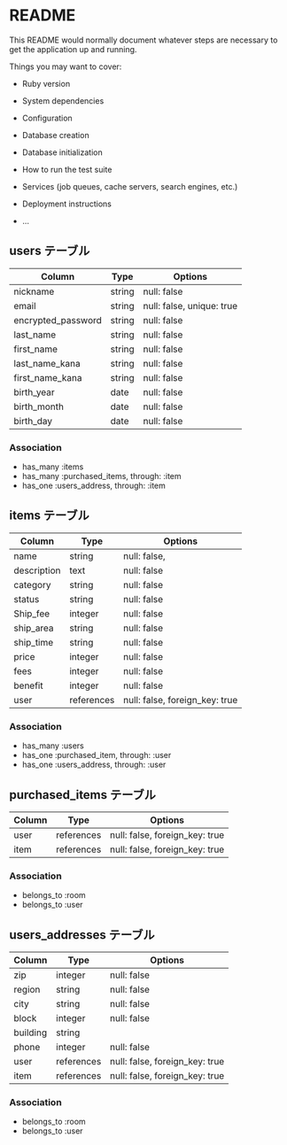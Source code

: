 # README

This README would normally document whatever steps are necessary to get the
application up and running.

Things you may want to cover:

* Ruby version

* System dependencies

* Configuration

* Database creation

* Database initialization

* How to run the test suite

* Services (job queues, cache servers, search engines, etc.)

* Deployment instructions

* ...


## users テーブル

| Column             | Type   | Options                   |
| ------------------ | ------ | ------------------------- |
| nickname           | string | null: false               |
| email              | string | null: false, unique: true |
| encrypted_password | string | null: false               |
| last_name          | string | null: false               |
| first_name         | string | null: false               |
| last_name_kana     | string | null: false               |
| first_name_kana    | string | null: false               |
| birth_year         | date   | null: false               |
| birth_month        | date   | null: false               |
| birth_day          | date   | null: false               |

### Association

- has_many :items
- has_many :purchased_items, through: :item
- has_one  :users_address,   through: :item



## items テーブル

| Column      | Type       | Options                        |
| ----------- | ---------- | ------------------------------ |
| name        | string     | null: false,                   |
| description | text       | null: false                    |
| category    | string     | null: false                    |
| status      | string     | null: false                    |
| Ship_fee    | integer    | null: false                    |
| ship_area   | string     | null: false                    |
| ship_time   | string     | null: false                    |
| price       | integer    | null: false                    |
| fees        | integer    | null: false                    |
| benefit     | integer    | null: false                    |
| user        | references | null: false, foreign_key: true |

### Association
- has_many :users
- has_one  :purchased_item, through: :user
- has_one  :users_address,  through: :user



## purchased_items テーブル

| Column | Type       | Options                        |
| ------ | ---------- | ------------------------------ |
| user   | references | null: false, foreign_key: true |
| item   | references | null: false, foreign_key: true |


### Association
- belongs_to :room
- belongs_to :user



## users_addresses テーブル

| Column   | Type       | Options                        |
| -------- | ---------- | ------------------------------ |
| zip      | integer    | null: false                    |
| region   | string     | null: false                    |
| city     | string     | null: false                    |
| block    | integer    | null: false                    |
| building | string     |                                |
| phone    | integer    | null: false                    |
| user     | references | null: false, foreign_key: true |
| item     | references | null: false, foreign_key: true |

### Association
- belongs_to :room
- belongs_to :user